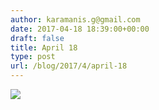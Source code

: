 ```yaml
---
author: karamanis.g@gmail.com
date: 2017-04-18 18:39:00+00:00
draft: false
title: April 18
type: post
url: /blog/2017/4/april-18
---
```


![](https://images.squarespace-cdn.com/content/v1/4f3f61bae4b063b909445965/1492529992620-XURNT1CAAL2VFMJWPPNQ/ke17ZwdGBToddI8pDm48kJUlZr2Ql5GtSKWrQpjur5t7gQa3H78H3Y0txjaiv_0fDoOvxcdMmMKkDsyUqMSsMWxHk725yiiHCCLfrh8O1z5QPOohDIaIeljMHgDF5CVlOqpeNLcJ80NK65_fV7S1UfNdxJhjhuaNor070w_QAc94zjGLGXCa1tSmDVMXf8RUVhMJRmnnhuU1v2M8fLFyJw/image-asset.jpeg?format=original)

